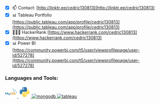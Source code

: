- [x] 📫 Contact: [http://linktr.ee/cedric130813](http://linktr.ee/cedric130813) 
- [x] 📊 Tableau Portfolio [https://public.tableau.com/app/profile/cedric130813](https://public.tableau.com/app/profile/cedric130813) 
- [x] 👨🏻‍💻 HackerRank [https://www.hackerrank.com/cedric130813](https://www.hackerrank.com/cedric130813) 
- [x] 📊 Power BI [https://community.powerbi.com/t5/user/viewprofilepage/user-id/527278](https://community.powerbi.com/t5/user/viewprofilepage/user-id/527278)

<h3 align="left">Languages and Tools:</h3>
<p align="left"> <a href="https://www.mysql.com/" target="_blank" rel="noreferrer"> <img src="https://raw.githubusercontent.com/devicons/devicon/master/icons/mysql/mysql-original-wordmark.svg" alt="mysql" width="40" height="40"/> </a> <a href="https://www.python.org" target="_blank" rel="noreferrer"> <img src="https://raw.githubusercontent.com/devicons/devicon/master/icons/python/python-original.svg" alt="python" width="40" height="40"/> </a> <a href="https://www.mongodb.com" target="_blank" rel="noreferrer"> <img src="https://cdn.iconscout.com/icon/free/png-256/mongodb-5-1175140.png" alt="mongodb" width="40" height="40"/> </a>
</a> <a href="https://public.tableau.com/app/profile/cedric130813" target="_blank" rel="noreferrer"> <img src="https://nextviewconsulting.com/sites/default/files/styles/large/public/icons/logo-tableau-cirkel.png?itok=CsAZTLUk" alt="tableau" width="40" height="40"/> </a> </p>
